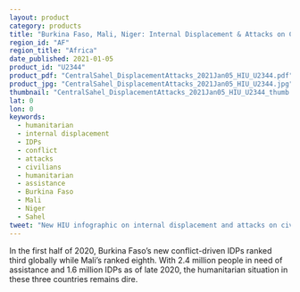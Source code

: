 ```yaml
---
layout: product
category: products
title: "Burkina Faso, Mali, Niger: Internal Displacement & Attacks on Civilians & Civilian Facilities"
region_id: "AF" 
region_title: "Africa" 
date_published: 2021-01-05
product_id: "U2344"
product_pdf: "CentralSahel_DisplacementAttacks_2021Jan05_HIU_U2344.pdf"
product_jpg: "CentralSahel_DisplacementAttacks_2021Jan05_HIU_U2344.jpg"
thumbnail: "CentralSahel_DisplacementAttacks_2021Jan05_HIU_U2344_thumb.jpg"
lat: 0
lon: 0
keywords:
  - humanitarian
  - internal displacement
  - IDPs
  - conflict
  - attacks
  - civilians
  - humanitarian
  - assistance
  - Burkina Faso
  - Mali
  - Niger
  - Sahel
tweet: "New HIU infographic on internal displacement and attacks on civilians and civilian facilities in Burkina Faso, Mali, and Niger."
---
```

In the first half of 2020, Burkina Faso’s new conflict-driven IDPs ranked third globally while Mali’s ranked eighth. With 2.4 million people in need of assistance and 1.6 million IDPs as of late 2020, the humanitarian situation in these three countries remains dire.
